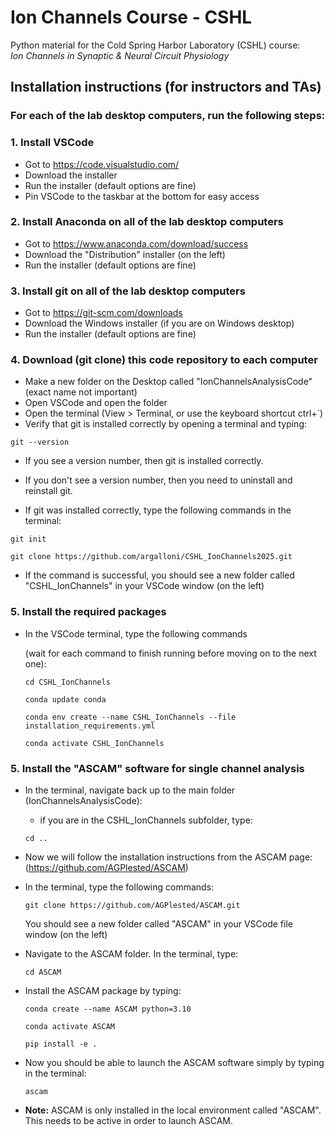# Ion Channels Course - CSHL
Python material for the Cold Spring Harbor Laboratory (CSHL) course:  
*Ion Channels in Synaptic & Neural Circuit Physiology*

## Installation instructions (for instructors and TAs)
### For each of the lab desktop computers, run the following steps:
### 1. Install VSCode 
- Got to https://code.visualstudio.com/
- Download the installer
- Run the installer (default options are fine)
- Pin VSCode to the taskbar at the bottom for easy access

### 2. Install Anaconda on all of the lab desktop computers
 - Got to https://www.anaconda.com/download/success
 - Download the "Distribution" installer (on the left)
 - Run the installer (default options are fine)

 ### 3. Install git on all of the lab desktop computers
 - Got to https://git-scm.com/downloads
 - Download the Windows installer (if you are on Windows desktop)
 - Run the installer (default options are fine) 

### 4. Download (git clone) this code repository to each computer
- Make a new folder on the Desktop called "IonChannelsAnalysisCode" (exact name not important)
- Open VSCode and open the folder
- Open the terminal (View > Terminal, or use the keyboard shortcut ctrl+`) 
- Verify that git is installed correctly by opening a terminal and typing:
```
git --version
```
- If you see a version number, then git is installed correctly.
- If you don't see a version number, then you need to uninstall and reinstall git.

- If git was installed correctly, type the following commands in the terminal:
```
git init
```
```
git clone https://github.com/argalloni/CSHL_IonChannels2025.git
```
- If the command is successful, you should see a new folder called "CSHL_IonChannels" in your VSCode window (on the left)

### 5. Install the required packages
- In the VSCode terminal, type the following commands 

    (wait for each command to finish running before moving on to the next one):
    ```
    cd CSHL_IonChannels
    ```
    ```
    conda update conda
    ```
    ```
    conda env create --name CSHL_IonChannels --file installation_requirements.yml
    ```
    ```
    conda activate CSHL_IonChannels
    ```

### 5. Install the "ASCAM" software for single channel analysis
- In the terminal, navigate back up to the main folder (IonChannelsAnalysisCode):
    - if you are in the CSHL_IonChannels subfolder, type:
    ```
    cd ..
    ```
- Now we will follow the installation instructions from the ASCAM page: (https://github.com/AGPlested/ASCAM) 

- In the terminal, type the following commands:
    ```
    git clone https://github.com/AGPlested/ASCAM.git
    ```
    You should see a new folder called "ASCAM" in your VSCode file window (on the left)
- Navigate to the ASCAM folder. In the terminal, type:
    ```
    cd ASCAM
    ```
- Install the ASCAM package by typing:
    ```
    conda create --name ASCAM python=3.10
    ```
    ```
    conda activate ASCAM
    ```
    ```
    pip install -e .
    ```
- Now you should be able to launch the ASCAM software simply by typing in the terminal:
    ```
    ascam
    ```

- **Note:** ASCAM is only installed in the local environment called "ASCAM". This needs to be active in order to launch ASCAM.